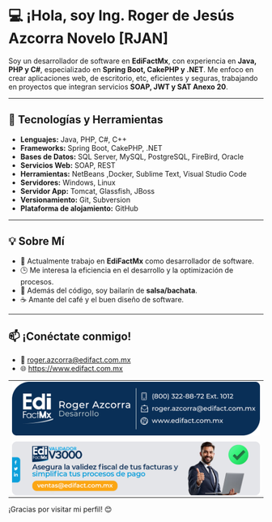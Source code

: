 # 💻 ¡Hola, soy Ing. Roger de Jesús Azcorra Novelo [RJAN]

Soy un desarrollador de software en **EdiFactMx**, con experiencia en **Java, PHP y C#**, especializado en **Spring Boot, CakePHP y .NET**. Me enfoco en crear aplicaciones web, de escritorio, etc, eficientes y seguras, trabajando en proyectos que integran servicios **SOAP, JWT y SAT Anexo 20**.

---

## 🚀 Tecnologías y Herramientas

- **Lenguajes:** Java, PHP, C#, C++
- **Frameworks:** Spring Boot, CakePHP, .NET
- **Bases de Datos:** SQL Server, MySQL, PostgreSQL, FireBird, Oracle
- **Servicios Web:** SOAP, REST
- **Herramientas:** NetBeans ,Docker, Sublime Text, Visual Studio Code
- **Servidores:** Windows, Linux
- **Servidor App:** Tomcat, Glassfish, JBoss
- **Versionamiento:** Git, Subversion
- **Plataforma de alojamiento:** GitHub

---

## 💡 Sobre Mí

- 💼 Actualmente trabajo en **EdiFactMx** como desarrollador de software.
- 🕒 Me interesa la eficiencia en el desarrollo y la optimización de procesos.
- 🎵 Además del código, soy bailarín de **salsa/bachata**.
- ☕ Amante del café y el buen diseño de software.

---

## 📫 ¡Conéctate conmigo!

- 📧 roger.azcorra@edifact.com.mx
- 🌐 https://www.edifact.com.mx

<!DOCTYPE html>
<html lang="es">
<head>
<meta charset="UTF-8">
<meta name="viewport" content="width=device-width, initial-scale=1.0">
</head>
<body>
  <table cellspacing="0" cellpadding="0" border="0">
    <tr>
      <td style="padding-bottom: 10px;">
        <a href="https://edifact.com.mx/" target="_blank"><img src="https://github.com/Mkt-EdifactMX/firmas-2024/raw/main/roger-azcorra.png" alt="roger-azcorra" width="550" style="display:block;"></a>
      </td>
    </tr>
    <tr>
      <td>
        <a href="https://edifact.com.mx/" target="_blank"><img src="https://raw.githubusercontent.com/Mkt-EdifactMX/firmas-2024/main/Banner.png" alt="Banner" width="550" style="display:block;"></a>
      </td>
    </tr>
  </table>
</body>
</html>

¡Gracias por visitar mi perfil! 😊
